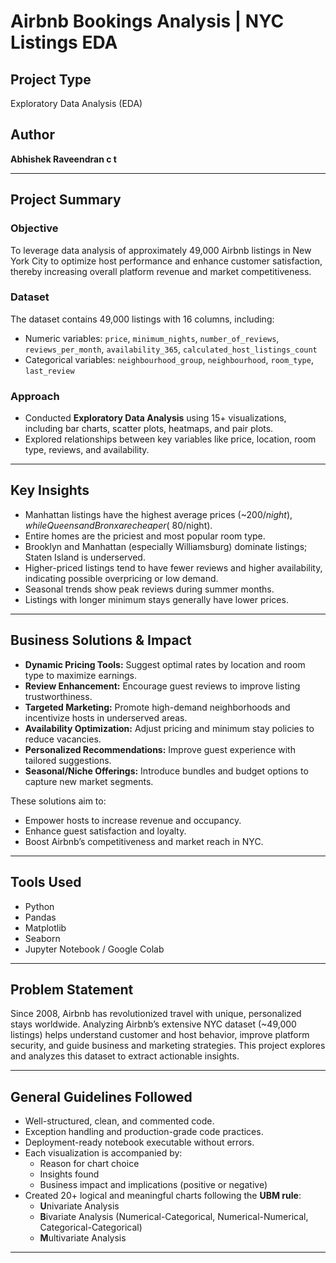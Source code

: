 # Airbnb Bookings Analysis | NYC Listings EDA

## Project Type
Exploratory Data Analysis (EDA)

## Author
**Abhishek Raveendran c t**

---

## Project Summary

### Objective
To leverage data analysis of approximately 49,000 Airbnb listings in New York City to optimize host performance and enhance customer satisfaction, thereby increasing overall platform revenue and market competitiveness.

### Dataset
The dataset contains 49,000 listings with 16 columns, including:
- Numeric variables: `price`, `minimum_nights`, `number_of_reviews`, `reviews_per_month`, `availability_365`, `calculated_host_listings_count`
- Categorical variables: `neighbourhood_group`, `neighbourhood`, `room_type`, `last_review`

### Approach
- Conducted **Exploratory Data Analysis** using 15+ visualizations, including bar charts, scatter plots, heatmaps, and pair plots.
- Explored relationships between key variables like price, location, room type, reviews, and availability.

---

## Key Insights
- Manhattan listings have the highest average prices (~$200/night), while Queens and Bronx are cheaper (~$80/night).
- Entire homes are the priciest and most popular room type.
- Brooklyn and Manhattan (especially Williamsburg) dominate listings; Staten Island is underserved.
- Higher-priced listings tend to have fewer reviews and higher availability, indicating possible overpricing or low demand.
- Seasonal trends show peak reviews during summer months.
- Listings with longer minimum stays generally have lower prices.

---

## Business Solutions & Impact

- **Dynamic Pricing Tools:** Suggest optimal rates by location and room type to maximize earnings.
- **Review Enhancement:** Encourage guest reviews to improve listing trustworthiness.
- **Targeted Marketing:** Promote high-demand neighborhoods and incentivize hosts in underserved areas.
- **Availability Optimization:** Adjust pricing and minimum stay policies to reduce vacancies.
- **Personalized Recommendations:** Improve guest experience with tailored suggestions.
- **Seasonal/Niche Offerings:** Introduce bundles and budget options to capture new market segments.

These solutions aim to:
- Empower hosts to increase revenue and occupancy.
- Enhance guest satisfaction and loyalty.
- Boost Airbnb’s competitiveness and market reach in NYC.

---

## Tools Used
- Python
- Pandas
- Matplotlib
- Seaborn
- Jupyter Notebook / Google Colab

---

## Problem Statement
Since 2008, Airbnb has revolutionized travel with unique, personalized stays worldwide. Analyzing Airbnb’s extensive NYC dataset (~49,000 listings) helps understand customer and host behavior, improve platform security, and guide business and marketing strategies. This project explores and analyzes this dataset to extract actionable insights.

---

## General Guidelines Followed
- Well-structured, clean, and commented code.
- Exception handling and production-grade code practices.
- Deployment-ready notebook executable without errors.
- Each visualization is accompanied by:
  - Reason for chart choice
  - Insights found
  - Business impact and implications (positive or negative)
- Created 20+ logical and meaningful charts following the **UBM rule**:
  - **U**nivariate Analysis
  - **B**ivariate Analysis (Numerical-Categorical, Numerical-Numerical, Categorical-Categorical)
  - **M**ultivariate Analysis

---
